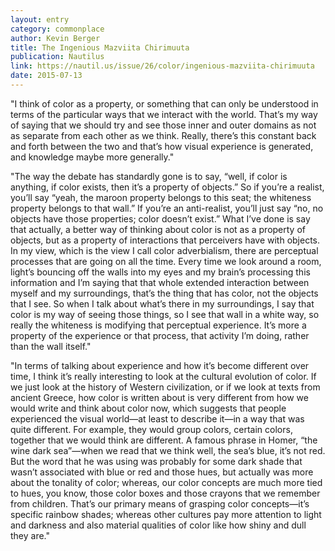 ```yaml
---
layout: entry
category: commonplace
author: Kevin Berger
title: The Ingenious Mazviita Chirimuuta
publication: Nautilus
link: https://nautil.us/issue/26/color/ingenious-mazviita-chirimuuta
date: 2015-07-13
---
```


"I think of color as a property, or something that can only be understood in terms of the particular ways that we interact with the world. That’s my way of saying that we should try and see those inner and outer domains as not as separate from each other as we think. Really, there’s this constant back and forth between the two and that’s how visual experience is generated, and knowledge maybe more generally."

 "The way the debate has standardly gone is to say, “well, if color is anything, if color exists, then it’s a property of objects.” So if you’re a realist, you’ll say “yeah, the maroon property belongs to this seat; the whiteness property belongs to that wall.” If you’re an anti-realist, you’ll just say “no, no objects have those properties; color doesn’t exist.” What I’ve done is say that actually, a better way of thinking about color is not as a property of objects, but as a property of interactions that perceivers have with objects. In my view, which is the view I call color adverbialism, there are perceptual processes that are going on all the time. Every time we look around a room, light’s bouncing off the walls into my eyes and my brain’s processing this information and I’m saying that that whole extended interaction between myself and my surroundings, that’s the thing that has color, not the objects that I see. So when I talk about what’s there in my surroundings, I say that color is my way of seeing those things, so I see that wall in a white way, so really the whiteness is modifying that perceptual experience. It’s more a property of the experience or that process, that activity I’m doing, rather than the wall itself."
 
"In terms of talking about experience and how it’s become different over time, I think it’s really interesting to look at the cultural evolution of color. If we just look at the history of Western civilization, or if we look at texts from ancient Greece, how color is written about is very different from how we would write and think about color now, which suggests that people experienced the visual world—at least to describe it—in a way that was quite different. For example, they would group colors, certain colors, together that we would think are different. A famous phrase in Homer, “the wine dark sea”—when we read that we think well, the sea’s blue, it’s not red. But the word that he was using was probably for some dark shade that wasn’t associated with blue or red and those hues, but actually was more about the tonality of color; whereas, our color concepts are much more tied to hues, you know, those color boxes and those crayons that we remember from children. That’s our primary means of grasping color concepts—it’s specific rainbow shades; whereas other cultures pay more attention to light and darkness and also material qualities of color like how shiny and dull they are."